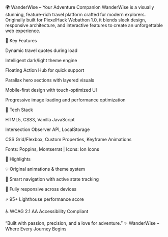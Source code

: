 🌍 WanderWise – Your Adventure Companion
WanderWise is a visually stunning, feature-rich travel platform crafted for modern explorers. Originally built for PixxelHack Webathon 1.0, it blends sleek design, responsive architecture, and interactive features to create an unforgettable web experience.

🔹 Key Features

Dynamic travel quotes during load

Intelligent dark/light theme engine

Floating Action Hub for quick support

Parallax hero sections with layered visuals

Mobile-first design with touch-optimized UI

Progressive image loading and performance optimization

🔹 Tech Stack

HTML5, CSS3, Vanilla JavaScript

Intersection Observer API, LocalStorage

CSS Grid/Flexbox, Custom Properties, Keyframe Animations

Fonts: Poppins, Montserrat | Icons: Ion Icons

🔹 Highlights

💡 Original animations & theme system

🧠 Smart navigation with active state tracking

📱 Fully responsive across devices

⚡ 95+ Lighthouse performance score

♿ WCAG 2.1 AA Accessibility Compliant



“Built with passion, precision, and a love for adventure.”
✨ WanderWise – Where Every Journey Begins